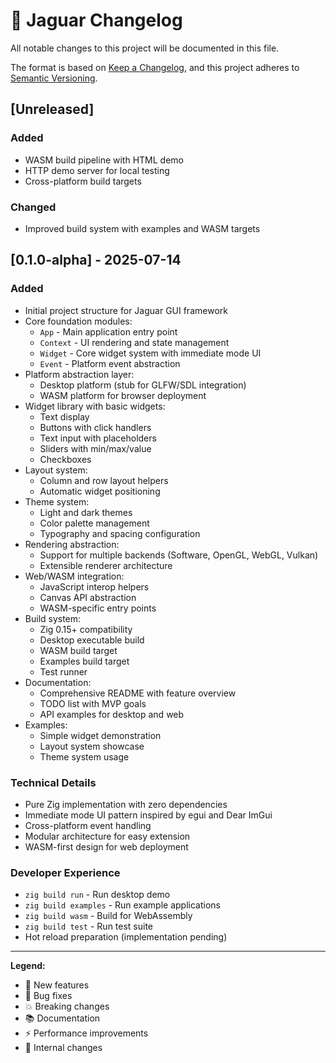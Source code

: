# 🐆 Jaguar Changelog

All notable changes to this project will be documented in this file.

The format is based on [Keep a Changelog](https://keepachangelog.com/en/1.0.0/),
and this project adheres to [Semantic Versioning](https://semver.org/spec/v2.0.0.html).

## [Unreleased]

### Added
- WASM build pipeline with HTML demo
- HTTP demo server for local testing
- Cross-platform build targets

### Changed
- Improved build system with examples and WASM targets

## [0.1.0-alpha] - 2025-07-14

### Added
- Initial project structure for Jaguar GUI framework
- Core foundation modules:
  - `App` - Main application entry point
  - `Context` - UI rendering and state management
  - `Widget` - Core widget system with immediate mode UI
  - `Event` - Platform event abstraction
- Platform abstraction layer:
  - Desktop platform (stub for GLFW/SDL integration)
  - WASM platform for browser deployment
- Widget library with basic widgets:
  - Text display
  - Buttons with click handlers
  - Text input with placeholders
  - Sliders with min/max/value
  - Checkboxes
- Layout system:
  - Column and row layout helpers
  - Automatic widget positioning
- Theme system:
  - Light and dark themes
  - Color palette management
  - Typography and spacing configuration
- Rendering abstraction:
  - Support for multiple backends (Software, OpenGL, WebGL, Vulkan)
  - Extensible renderer architecture
- Web/WASM integration:
  - JavaScript interop helpers
  - Canvas API abstraction
  - WASM-specific entry points
- Build system:
  - Zig 0.15+ compatibility
  - Desktop executable build
  - WASM build target
  - Examples build target
  - Test runner
- Documentation:
  - Comprehensive README with feature overview
  - TODO list with MVP goals
  - API examples for desktop and web
- Examples:
  - Simple widget demonstration
  - Layout system showcase
  - Theme system usage

### Technical Details
- Pure Zig implementation with zero dependencies
- Immediate mode UI pattern inspired by egui and Dear ImGui
- Cross-platform event handling
- Modular architecture for easy extension
- WASM-first design for web deployment

### Developer Experience
- `zig build run` - Run desktop demo
- `zig build examples` - Run example applications
- `zig build wasm` - Build for WebAssembly
- `zig build test` - Run test suite
- Hot reload preparation (implementation pending)

---

**Legend:**
- 🚀 New features
- 🐛 Bug fixes
- 💥 Breaking changes
- 📚 Documentation
- ⚡ Performance improvements
- 🔧 Internal changes
